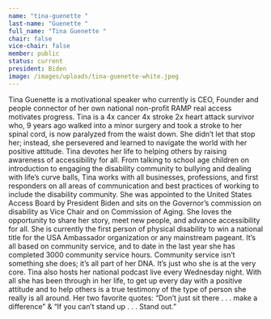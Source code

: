 ```yaml
---
name: "tina-guenette "
last-name: "Guenette "
full_name: "Tina Guenette "
chair: false
vice-chair: false
member: public
status: current
president: Biden
image: /images/uploads/tina-guenette-white.jpeg
---
```

Tina Guenette is a motivational speaker who currently is CEO, Founder and people connector of her own national non-profit RAMP real access motivates progress. Tina is a 4x cancer 4x stroke 2x heart attack survivor who, 9 years ago walked into a minor surgery and took a stroke to her spinal cord, is now paralyzed from the waist down. She didn’t let that stop her; instead, she persevered and learned to navigate the world with her positive attitude. Tina devotes her life to helping others by raising awareness of accessibility for all. From talking to school age children on introduction to engaging the disability community to bullying and dealing with life’s curve balls, Tina works with all businesses, professions, and first responders on all areas of communication and best practices of working to include the disability community. She was appointed to the United States Access Board by President Biden and sits on the Governor’s commission on disability as Vice Chair and on Commission of Aging. She loves the opportunity to share her story, meet new people, and advance accessibility for all. She is currently the first person of physical disability to win a national title for the USA Ambassador organization or any mainstream pageant. It’s all based on community service, and to date in the last year she has completed 3000 community service hours. Community service isn’t something she does; it’s all part of her DNA. It’s just who she is at the very core. Tina also hosts her national podcast live every Wednesday night. With all she has been through in her life, to get up every day with a positive attitude and to help others is a true testimony of the type of person she really is all around. Her two favorite quotes: “Don’t just sit there . . . make a difference” & “If you can’t stand up . . . Stand out.”
